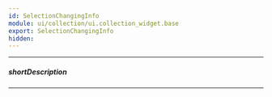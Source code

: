 ```yaml
---
id: SelectionChangingInfo
module: ui/collection/ui.collection_widget.base
export: SelectionChangingInfo
hidden: 
---
```

---
##### shortDescription
<!-- Description goes here -->

---
<!-- Description goes here -->